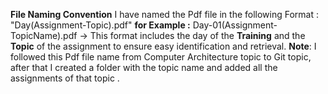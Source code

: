 
**File Naming Convention**
I have named the Pdf file in the following Format : "Day(Assignment-Topic).pdf" 
**for Example :** Day-01(Assignment-TopicName).pdf
→ This format includes the day of the **Training**  and the **Topic** of the assignment to ensure easy identification and retrieval.
**Note**: I followed this Pdf file name from Computer Architecture topic to Git topic,
after that I created a folder with the topic name and added all the assignments of that topic .
